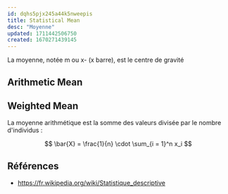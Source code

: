 ```yaml
---
id: dqhs5pjx245a44k5nweepis
title: Statistical Mean
desc: "Moyenne"
updated: 1711442506750
created: 1670271439145
---
```


La moyenne, notée m ou x- (x barre), est le centre de gravité

## Arithmetic Mean

## Weighted Mean

La moyenne arithmétique est la somme des valeurs divisée par le nombre d'individus :

$$
\bar{X} = \frac{1}{n} \cdot \sum_{i = 1}^n x_i
$$

## Références

- https://fr.wikipedia.org/wiki/Statistique_descriptive
